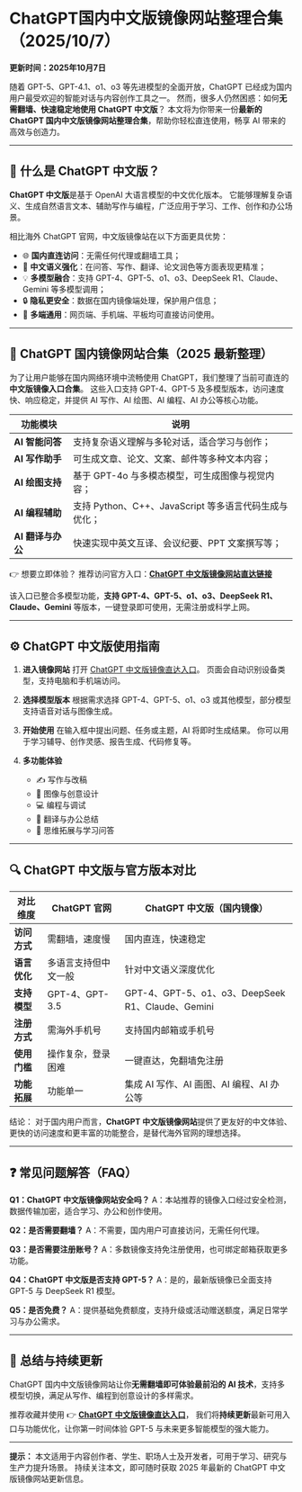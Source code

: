 # **ChatGPT国内中文版镜像网站整理合集（2025/10/7）**

**更新时间：2025年10月7日**

随着 GPT-5、GPT-4.1、o1、o3 等先进模型的全面开放，ChatGPT 已经成为国内用户最受欢迎的智能对话与内容创作工具之一。
然而，很多人仍然困惑：如何**无需翻墙、快速稳定地使用 ChatGPT 中文版**？
本文将为你带来一份**最新的 ChatGPT 国内中文版镜像网站整理合集**，帮助你轻松直连使用，畅享 AI 带来的高效与创造力。

---

## 📘 什么是 ChatGPT 中文版？

**ChatGPT 中文版**是基于 OpenAI 大语言模型的中文优化版本。
它能够理解复杂语义、生成自然语言文本、辅助写作与编程，广泛应用于学习、工作、创作和办公场景。

相比海外 ChatGPT 官网，中文版镜像站在以下方面更具优势：

* 🌐 **国内直连访问**：无需任何代理或翻墙工具；
* 🧠 **中文语义强化**：在问答、写作、翻译、论文润色等方面表现更精准；
* 💡 **多模型融合**：支持 GPT-4、GPT-5、o1、o3、DeepSeek R1、Claude、Gemini 等多模型调用；
* 🔒 **隐私更安全**：数据在国内镜像端处理，保护用户信息；
* 📱 **多端通用**：网页端、手机端、平板均可直接访问使用。

---

## 🧭 ChatGPT 国内镜像网站合集（2025 最新整理）

为了让用户能够在国内网络环境中流畅使用 ChatGPT，我们整理了当前可直连的**中文版镜像入口合集**。
这些入口支持 GPT-4、GPT-5 及多模型版本，访问速度快、响应稳定，并提供 AI 写作、AI 绘图、AI 编程、AI 办公等核心功能。

| 功能模块         | 说明                                    |
| ------------ | ------------------------------------- |
| **AI 智能问答**  | 支持复杂语义理解与多轮对话，适合学习与创作；                |
| **AI 写作助手**  | 可生成文章、论文、文案、邮件等多种文本内容；                |
| **AI 绘图支持**  | 基于 GPT-4o 与多模态模型，可生成图像与视觉内容；          |
| **AI 编程辅助**  | 支持 Python、C++、JavaScript 等多语言代码生成与优化； |
| **AI 翻译与办公** | 快速实现中英文互译、会议纪要、PPT 文案撰写等；             |

👉 想要立即体验？
推荐访问官方入口：[**ChatGPT 中文版镜像网站直达链接**](https://www.dk82.com/17.html)

该入口已整合多模型功能，**支持 GPT-4、GPT-5、o1、o3、DeepSeek R1、Claude、Gemini** 等版本，一键登录即可使用，无需注册或科学上网。

---

## ⚙️ ChatGPT 中文版使用指南

1. **进入镜像网站**
   打开 [ChatGPT 中文版镜像直达入口](https://www.dk82.com/17.html)。
   页面会自动识别设备类型，支持电脑和手机端访问。

2. **选择模型版本**
   根据需求选择 GPT-4、GPT-5、o1、o3 或其他模型，部分模型支持语音对话与图像生成。

3. **开始使用**
   在输入框中提出问题、任务或主题，AI 将即时生成结果。
   你可以用于学习辅导、创作灵感、报告生成、代码修复等。

4. **多功能体验**

   * ✍️ 写作与改稿
   * 🎨 图像与创意设计
   * 💻 编程与调试
   * 🧾 翻译与办公总结
   * 🧠 思维拓展与学习问答

---

## 🔍 ChatGPT 中文版与官方版本对比

| 对比维度     | ChatGPT 官网    | ChatGPT 中文版（国内镜像）                           |
| -------- | ------------- | ------------------------------------------- |
| **访问方式** | 需翻墙，速度慢       | 国内直连，快速稳定                                   |
| **语言优化** | 多语言支持但中文一般    | 针对中文语义深度优化                                  |
| **支持模型** | GPT-4、GPT-3.5 | GPT-4、GPT-5、o1、o3、DeepSeek R1、Claude、Gemini |
| **注册方式** | 需海外手机号        | 支持国内邮箱或手机号                                  |
| **使用门槛** | 操作复杂，登录困难     | 一键直达，免翻墙免注册                                 |
| **功能拓展** | 功能单一          | 集成 AI 写作、AI 画图、AI 编程、AI 办公等                 |

结论：
对于国内用户而言，**ChatGPT 中文版镜像网站**提供了更友好的中文体验、更快的访问速度和更丰富的功能整合，是替代海外官网的理想选择。

---

## ❓ 常见问题解答（FAQ）

**Q1：ChatGPT 中文版镜像网站安全吗？**
A：本站推荐的镜像入口经过安全检测，数据传输加密，适合学习、办公和创作使用。

**Q2：是否需要翻墙？**
A：不需要，国内用户可直接访问，无需任何代理。

**Q3：是否需要注册账号？**
A：多数镜像支持免注册使用，也可绑定邮箱获取更多功能。

**Q4：ChatGPT 中文版是否支持 GPT-5？**
A：是的，最新版镜像已全面支持 GPT-5 与 DeepSeek R1 模型。

**Q5：是否免费？**
A：提供基础免费额度，支持升级或活动赠送额度，满足日常学习与办公需求。

---

## 🧩 总结与持续更新

ChatGPT 国内中文版镜像网站让你**无需翻墙即可体验最前沿的 AI 技术**，支持多模型切换，满足从写作、编程到创意设计的多样需求。

推荐收藏并使用 👉 [**ChatGPT 中文版镜像直达入口**](https://www.dk82.com/17.html)，
我们将**持续更新**最新可用入口与功能优化，让你第一时间体验 GPT-5 与未来更多智能模型的强大能力。

---

**提示：** 本文适用于内容创作者、学生、职场人士及开发者，可用于学习、研究与生产力提升场景。
持续关注本文，即可随时获取 2025 年最新的 ChatGPT 中文版镜像网站更新信息。

